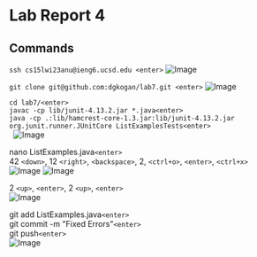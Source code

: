 # Lab Report 4

## Commands 


```ssh cs15lwi23anu@ieng6.ucsd.edu <enter>```
![Image][1]

```git clone git@github.com:dgkogan/lab7.git <enter>```
![Image][2]

```cd lab7/<enter> ```<br />```
javac -cp lib/junit-4.13.2.jar *.java<enter> ```<br />```
java -cp .:lib/hamcrest-core-1.3.jar:lib/junit-4.13.2.jar org.junit.runner.JUnitCore ListExamplesTests<enter> ```<br />``` ```
![Image][3]

nano ListExamples.java`<enter>`<br />
42 `<down>`, 12 `<right>`, `<backspace>`, 2, `<ctrl+o>`, `<enter>`, `<ctrl+x>`<br />
![Image][4]
![Image][5]

2 `<up>`, `<enter>`, 2 `<up>`, `<enter>`<br />
![Image][6]

git add ListExamples.java`<enter>`<br />
git commit -m "Fixed Errors"`<enter>`<br />
git push`<enter>`<br />
![Image][7]

[1]: labReport41.png
[2]: labReport42.png
[3]: labReport43.png
[4]: labReport44.png
[5]: labReport45.png
[6]: labReport46.png
[7]: labReport47.png
